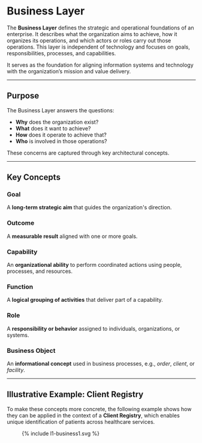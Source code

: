 # Business Layer

The **Business Layer** defines the strategic and operational foundations of an enterprise. It describes what the organization aims to achieve, how it organizes its operations, and which actors or roles carry out those operations. This layer is independent of technology and focuses on goals, responsibilities, processes, and capabilities.

It serves as the foundation for aligning information systems and technology with the organization’s mission and value delivery.

---

## Purpose

The Business Layer answers the questions:

- **Why** does the organization exist?
- **What** does it want to achieve?
- **How** does it operate to achieve that?
- **Who** is involved in those operations?

These concerns are captured through key architectural concepts.

---

## Key Concepts

### Goal  
A **long-term strategic aim** that guides the organization's direction.

### Outcome  
A **measurable result** aligned with one or more goals.

### Capability  
An **organizational ability** to perform coordinated actions using people, processes, and resources.

### Function  
A **logical grouping of activities** that deliver part of a capability.

### Role  
A **responsibility or behavior** assigned to individuals, organizations, or systems.

### Business Object  
An **informational concept** used in business processes, e.g., _order_, _client_, or _facility_.

---

## Illustrative Example: Client Registry

To make these concepts more concrete, the following example shows how they can be applied in the context of a **Client Registry**, which enables unique identification of patients across healthcare services.


<figure>
  {% include l1-business1.svg %}
</figure>

